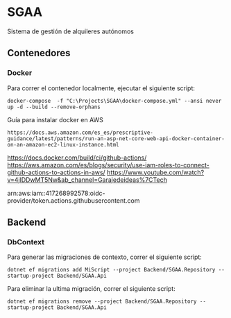 # SGAA
Sistema de gestión de alquileres autónomos

## Contenedores
### Docker
Para correr el contenedor localmente, ejecutar el siguiente script:
```
docker-compose  -f "C:\Projects\SGAA\docker-compose.yml" --ansi never up -d --build --remove-orphans
```

Guía para instalar docker en AWS
```
https://docs.aws.amazon.com/es_es/prescriptive-guidance/latest/patterns/run-an-asp-net-core-web-api-docker-container-on-an-amazon-ec2-linux-instance.html
```
https://docs.docker.com/build/ci/github-actions/
https://aws.amazon.com/es/blogs/security/use-iam-roles-to-connect-github-actions-to-actions-in-aws/
https://www.youtube.com/watch?v=4jlDDwMT5Nw&ab_channel=Garajedeideas%7CTech

arn:aws:iam::417268992578:oidc-provider/token.actions.githubusercontent.com
## Backend
### DbContext
Para generar las migraciones de contexto, correr el siguiente script:
```
dotnet ef migrations add MiScript --project Backend/SGAA.Repository --startup-project Backend/SGAA.Api
```

Para eliminar la ultima migración, correr el siguiente script:
```
dotnet ef migrations remove --project Backend/SGAA.Repository --startup-project Backend/SGAA.Api
```

